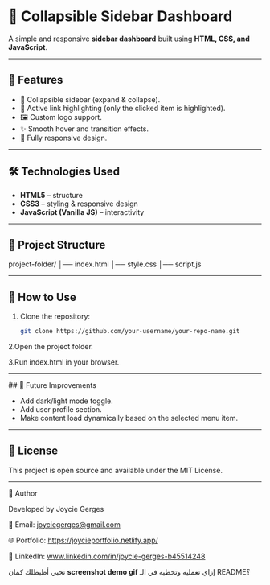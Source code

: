 # 📂 Collapsible Sidebar Dashboard  

A simple and responsive **sidebar dashboard** built using **HTML, CSS, and JavaScript**.  

---

## 🚀 Features  
- 🔄 Collapsible sidebar (expand & collapse).  
- 🎨 Active link highlighting (only the clicked item is highlighted).  
- 🖼️ Custom logo support.  
- ✨ Smooth hover and transition effects.  
- 📱 Fully responsive design.  

---


## 🛠️ Technologies Used  
- **HTML5** – structure  
- **CSS3** – styling & responsive design  
- **JavaScript (Vanilla JS)** – interactivity  

---

## 📂 Project Structure  
project-folder/
│── index.html
│── style.css
│── script.js

---

## 📖 How to Use  
1. Clone the repository:  
   ```bash
   git clone https://github.com/your-username/your-repo-name.git
   
2.Open the project folder.

3.Run index.html in your browser.

---

ْ## 🎯 Future Improvements

- Add dark/light mode toggle.
- Add user profile section.
- Make content load dynamically based on the selected menu item.
  
---

## 📜 License
This project is open source and available under the MIT License.

---

🧠 Author

Developed by Joycie Gerges

📧 Email: joyciegerges@gmail.com

🌐 Portfolio: https://joycieportfolio.netlify.app/

🔗 LinkedIn: www.linkedin.com/in/joycie-gerges-b45514248

تحبي أظبطلك كمان **screenshot demo gif** إزاي تعمليه وتحطيه في الـ README؟

